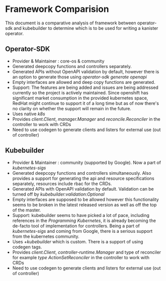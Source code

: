 # Framework Comparision

This document is a comparative analysis of framework between operator-sdk and kubebuilder to determine which is to be used for writing a kanister operator.


## Operator-SDK

- Provider & Maintainer : core-os & community
- Generated deepcopy functions and controllers separately.
- Generated APIs without OpenAPI validation by default, however there is an option to generate those using *operator-sdk generate openapi*
- Empty interfaces are allowed and deep copy functions are generated.
- Support: The features are being added and issues are being addressed currently so the project is actively maintained. Since openshift has significant market consumption in the provided kubernetes space, RedHat might continue to support it of a long time but as of now there's no clarity on whether the support will remain in the future. 
- Uses native *k8s*
- Provides *client.Client*, *manager.Manager* and *reconcile.Reconciler* in the controller to work with CRDs
- Need to use codegen to generate clients and listers for external use (out of controller)

## Kubebuilder
- Provider & Maintainer : community (supported by Google). Now a part of *kubernetes-sigs*
- Generated deepcopy functions and controllers simultaneously. Also provides a support for generating the api and resource specifications separately, resources include rbac for the CRDs.
- Generated APIs with OpenAPI validation by default. Validation can be turned off by *kubebuilder:validation:Optional*
- Empty interfaces are supposed to be allowed however this functionality seems to be broken in the latest released version as well as off the top of the master.
- Support: kubebuilder seems to have picked a lot of pace, including references in the *Programming Kubernetes*, it is already becoming the de-facto tool of implementation for controllers. Being a part of *kubernetes-sigs* and coming from Google, there is a serious support from the kubernetes community. 
- Uses *+kubebuilder* which is custom. There is a support of using codegen tags.
- Provides *client.Client*, *controller-runtime.Manager* and type of reconciler for example *type ActionSetReconciler* in the controller to work with CRDs
- Need to use codegen to generate clients and listers for external use (out of controller)

